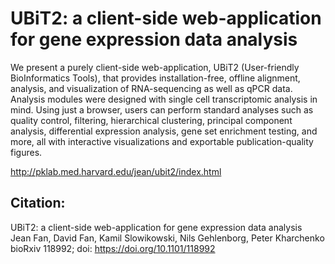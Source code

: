# UBiT2: a client-side web-application for gene expression data analysis

We present a purely client-side web-application, UBiT2 (User-friendly BioInformatics Tools), that provides installation-free, offline alignment, analysis, and visualization of RNA-sequencing as well as qPCR data. Analysis modules were designed with single cell transcriptomic analysis in mind. Using just a browser, users can perform standard analyses such as quality control, filtering, hierarchical clustering, principal component analysis, differential expression analysis, gene set enrichment testing, and more, all with interactive visualizations and exportable publication-quality figures. 

http://pklab.med.harvard.edu/jean/ubit2/index.html

## Citation: 
UBiT2: a client-side web-application for gene expression data analysis  
Jean Fan, David Fan, Kamil Slowikowski, Nils Gehlenborg, Peter Kharchenko  
bioRxiv 118992; doi: https://doi.org/10.1101/118992  
